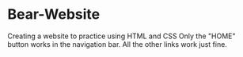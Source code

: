 # Bear-Website
Creating a website to practice using HTML and CSS
Only the "HOME" button works in the navigation bar. All the other links work just fine.
